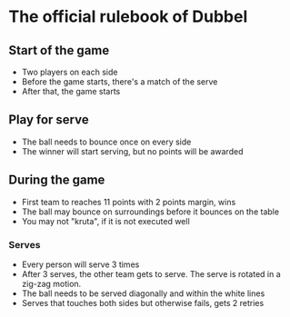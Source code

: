 # The official rulebook of Dubbel


## Start of the game
- Two players on each side
- Before the game starts, there's a match of the serve
- After that, the game starts

## Play for serve
- The ball needs to bounce once on every side
- The winner will start serving, but no points will be awarded

## During the game
- First team to reaches 11 points with 2 points margin, wins
- The ball may bounce on surroundings before it bounces on the table
- You may not "kruta", if it is not executed well

### Serves
- Every person will serve 3 times
- After 3 serves, the other team gets to serve. The serve is rotated in a zig-zag motion.
- The ball needs to be served diagonally and within the white lines
- Serves that touches both sides but otherwise fails, gets 2 retries

